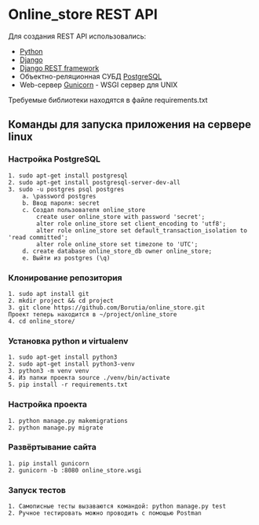 # Online_store REST API

Для создания REST API использовались:
 - [Python](https://www.python.org/)
 - [Django](https://www.djangoproject.com/) 
 - [Django REST framework](https://www.django-rest-framework.org/)
 - Объектно-реляционная СУБД [PostgreSQL](https://www.postgresql.org/)
 - Web-сервер [Gunicorn](https://gunicorn.org/) - WSGI сервер для UNIX

Требуемые библиотеки находятся в файле requirements.txt

## Команды для запуска приложения на сервере linux
### Настройка PostgreSQL
    1. sudo apt-get install postgresql
    2. sudo apt-get install postgresql-server-dev-all
    3. sudo -u postgres psql postgres
        a. \password postgres
        b. Ввод пароля: secret
        c. Создал пользователя online_store
            create user online_store with password 'secret';
            alter role online_store set client_encoding to 'utf8';
            alter role online_store set default_transaction_isolation to 'read committed';
            alter role online_store set timezone to 'UTC';
        d. create database online_store_db owner online_store;
        e. Выйти из postgres (\q)   
### Клонирование репозитория
    1. sudo apt install git
    2. mkdir project && cd project
    3. git clone https://github.com/Borutia/online_store.git
    Проект теперь находится в ~/project/online_store
    4. cd online_store/
### Установка python и virtualenv
    1. sudo apt-get install python3
    2. sudo apt-get install python3-venv
    3. python3 -m venv venv
    4. Из папки проекта source ./venv/bin/activate
    5. pip install -r requirements.txt
### Настройка проекта 
    1. python manage.py makemigrations
    2. python manage.py migrate
### Развёртывание сайта
    1. pip install gunicorn   
    2. gunicorn -b :8080 online_store.wsgi 
### Запуск тестов
    1. Самописные тесты вызаваются командой: python manage.py test
    2. Ручное тестировать можно проводить с помощью Postman
